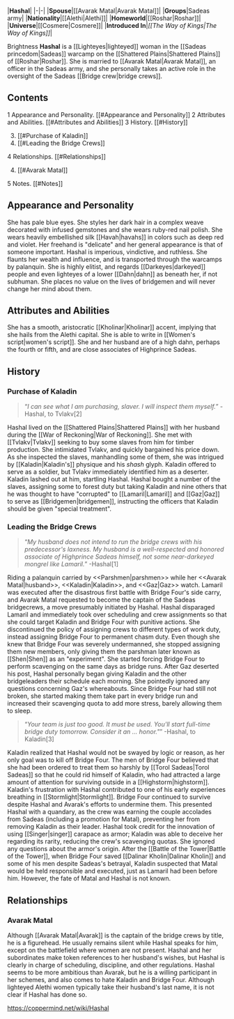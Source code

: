 |**Hashal**|
|-|-|
|**Spouse**|[[Avarak Matal\|Avarak Matal]]|
|**Groups**|Sadeas army|
|**Nationality**|[[Alethi\|Alethi]]|
|**Homeworld**|[[Roshar\|Roshar]]|
|**Universe**|[[Cosmere\|Cosmere]]|
|**Introduced In**|*[[The Way of Kings\|The Way of Kings]]*|

Brightness **Hashal** is a [[Lighteyes\|lighteyed]] woman in the [[Sadeas princedom\|Sadeas]] warcamp on the [[Shattered Plains\|Shattered Plains]] of [[Roshar\|Roshar]]. She is married to [[Avarak Matal\|Avarak Matal]], an officer in the Sadeas army, and she personally takes an active role in the oversight of the Sadeas [[Bridge crew\|bridge crews]].

## Contents

1 Appearance and Personality. [[#Appearance and Personality]] 
2 Attributes and Abilities. [[#Attributes and Abilities]] 
3 History. [[#History]] 

3. [[#Purchase of Kaladin]] 
3. [[#Leading the Bridge Crews]] 


4 Relationships. [[#Relationships]] 

4. [[#Avarak Matal]] 


5 Notes. [[#Notes]] 


## Appearance and Personality
She has pale blue eyes. She styles her dark hair in a complex weave decorated with infused gemstones and she wears ruby-red nail polish. She wears heavily embellished silk [[Havah\|havahs]] in colors such as deep red and violet. Her freehand is "delicate" and her general appearance is that of someone important.
Hashal is imperious, vindictive, and ruthless. She flaunts her wealth and influence, and is transported through the warcamps by palanquin. She is highly elitist, and regards [[Darkeyes\|darkeyed]] people and even lighteyes of a lower [[Dahn\|dahn]] as beneath her, if not subhuman. She places no value on the lives of bridgemen and will never change her mind about them.

## Attributes and Abilities
She has a smooth, aristocratic [[Kholinar\|Kholinar]] accent, implying that she hails from the Alethi capital. She is able to write in [[Women's script\|women's script]]. She and her husband are of a high dahn, perhaps the fourth or fifth, and are close associates of Highprince Sadeas.

## History
### Purchase of Kaladin
>“*I can see what I am purchasing, slaver. I will inspect them myself.*”
\-Hashal, to Tvlakv[2]


Hashal lived on the [[Shattered Plains\|Shattered Plains]] with her husband during the [[War of Reckoning\|War of Reckoning]]. She met with [[Tvlakv\|Tvlakv]] seeking to buy some slaves from him for timber production. She intimidated Tvlakv, and quickly bargained his price down. As she inspected the slaves, manhandling some of them, she was intrigued by [[Kaladin\|Kaladin's]] physique and his *shash* glyph. Kaladin offered to serve as a soldier, but Tvlakv immediately identified him as a deserter. Kaladin lashed out at him, startling Hashal. Hashal bought a number of the slaves, assigning some to forest duty but taking Kaladin and nine others that he was thought to have "corrupted" to [[Lamaril\|Lamaril]] and [[Gaz\|Gaz]] to serve as [[Bridgemen\|bridgemen]], instructing the officers that Kaladin should be given "special treatment".

### Leading the Bridge Crews
>“*My husband does not intend to run the bridge crews with his predecessor's laxness. My husband is a well-respected and honored associate of Highprince Sadeas himself, not some near-darkeyed mongrel like Lamaril.*”
\-Hashal[1]


  Riding a palanquin carried by <<Parshmen\|parshmen>> while her <<Avarak Matal\|husband>>, <<Kaladin\|Kaladin>>, and <<Gaz\|Gaz>> watch.
Lamaril was executed after the disastrous first battle with Bridge Four's side carry, and Avarak Matal requested to become the captain of the Sadeas bridgecrews, a move presumably initiated by Hashal. Hashal disparaged Lamaril and immediately took over scheduling and crew assignments so that she could target Kaladin and Bridge Four with punitive actions. She discontinued the policy of assigning crews to different types of work duty, instead assigning Bridge Four to permanent chasm duty. Even though she knew that Bridge Four was severely undermanned, she stopped assigning them new members, only giving them the parshman later known as [[Shen\|Shen]] as an "experiment". She started forcing Bridge Four to perform scavenging on the same days as bridge runs. After Gaz deserted his post, Hashal personally began giving Kaladin and the other bridgeleaders their schedule each morning. She pointedly ignored any questions concerning Gaz's whereabouts. Since Bridge Four had still not broken, she started making them take part in every bridge run and increased their scavenging quota to add more stress, barely allowing them to sleep.

>“*Your team is just too good. It must be used. You'll start full-time bridge duty tomorrow. Consider it an ... honor."*”
\-Hashal, to Kaladin[3]

Kaladin realized that Hashal would not be swayed by logic or reason, as her only goal was to kill off Bridge Four. The men of Bridge Four believed that she had been ordered to treat them so harshly by [[Torol Sadeas\|Torol Sadeas]] so that he could rid himself of Kaladin, who had attracted a large amount of attention for surviving outside in a [[Highstorm\|highstorm]]. Kaladin's frustration with Hashal contributed to one of his early experiences breathing in [[Stormlight\|Stormlight]]. Bridge Four continued to survive despite Hashal and Avarak's efforts to undermine them. This presented Hashal with a quandary, as the crew was earning the couple accolades from Sadeas (including a promotion for Matal), preventing her from removing Kaladin as their leader. Hashal took credit for the innovation of using [[Singer\|singer]] carapace as armor; Kaladin was able to deceive her regarding its rarity, reducing the crew's scavenging quotas. She ignored any questions about the armor's origin.
After the [[Battle of the Tower\|Battle of the Tower]], when Bridge Four saved [[Dalinar Kholin\|Dalinar Kholin]] and some of his men despite Sadeas's betrayal, Kaladin suspected that Matal would be held responsible and executed, just as Lamaril had been before him. However, the fate of Matal and Hashal is not known.

## Relationships
### Avarak Matal
Although [[Avarak Matal\|Avarak]] is the captain of the bridge crews by title, he is a figurehead. He usually remains silent while Hashal speaks for him, except on the battlefield where women are not present. Hashal and her subordinates make token references to her husband's wishes, but Hashal is clearly in charge of scheduling, discipline, and other regulations. Hashal seems to be more ambitious than Avarak, but he is a willing participant in her schemes, and also comes to hate Kaladin and Bridge Four. Although lighteyed Alethi women typically take their husband's last name, it is not clear if Hashal has done so.



https://coppermind.net/wiki/Hashal